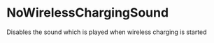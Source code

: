 NoWirelessChargingSound
=======================
Disables the sound which is played when wireless charging is started
